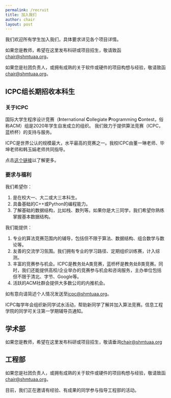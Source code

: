 ```yaml
---
permalink: /recruit
title: 加入我们
author: chair
layout: post
---
```


我们欢迎所有学生加入我们，具体要求详见各个项目详情。

如果您是教师，希望在这里发布科研或项目招生，敬请致函[chair@shmtuaa.org](mailto:chair@shmtuaa.org)。

如果您是社团负责人，或拥有成熟的关于软件或硬件的项目构想与经验，敬请致函[chair@shmtuaa.org](mailto:chair@shmtuaa.org)。

## ICPC组长期招收本科生

### 关于ICPC

国际大学生程序设计竞赛（**I**nternational **C**ollegiate **P**rogramming **C**ontest，俗称ACM）组是2020年学生自发成立的组织。 我们致力于提供算法竞赛（ICPC，蓝桥杯）的支持与服务。

ICPC是世界公认的规模最大，水平最高的竞赛之一。我校ICPC由董一琳老师、毕坤老师和韩玉娟老师共同指导。

点击[这个链接](/icpc)以了解更多。

### 要求与福利

我们希望你：
1. 是在校大一、大二或大三本科生。
2. 具备基础的C++或Python的编程能力。
3. 了解基础的数据结构，比如栈、数列等。如果你是大三同学，我们希望你熟练掌握基本数据结构。

我们能提供：
1. 专业的算法竞赛范围内的辅导，包括但不限于算法、数据结构、组合数学与数论等。
2. 友善的交流学习氛围。我们拥有专业的学习路径、定期组织训练赛，计入综测。
3. 丰富的竞赛参与机会。ICPC是教务处A类竞赛，蓝桥杯是教务处B类竞赛。同时，我们还能提供高校/企业举办的竞赛参与机会和咨询服务，主办单位包括但不限于清北、字节、Google等。
4. 活跃的ACM社群会提供大多数公司的内推机会。

如有意向请简述个人情况发送至[icpc@shmtuaa.org](mailto:icpc@shmtuaa.org)。

ICPC每学年会组织新同学试水活动，帮助新同学了解并加入算法竞赛。信息工程学院的同学可关注第一学期辅导员通知。

## 学术部

如果您是教师，希望在这里发布科研或项目招生，敬请垂询[chair@shmtuaa.org](mailto:chair@shmtuaa.org)

## 工程部

如果您是社团负责人，或拥有成熟的关于软件或硬件的项目构想与经验，敬请致函[chair@shmtuaa.org](mailto:chair@shmtuaa.org)。

目前，我们正在邀请有经验、有成果的同学参与指导工程部的活动。